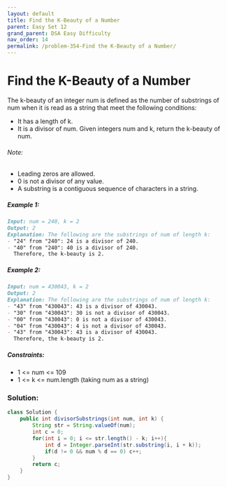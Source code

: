 ```yaml
---
layout: default
title: Find the K-Beauty of a Number
parent: Easy Set 12
grand_parent: DSA Easy Difficulty
nav_order: 14
permalink: /problem-354-Find the K-Beauty of a Number/
---
```

# Find the K-Beauty of a Number
The k-beauty of an integer num is defined as the number of substrings of num when it is read as a string that meet the following conditions:

* It has a length of k.
* It is a divisor of num.
Given integers num and k, return the k-beauty of num.

###### Note:
* Leading zeros are allowed.
* 0 is not a divisor of any value.
* A substring is a contiguous sequence of characters in a string.

##### Example 1:
```markdown
Input: num = 240, k = 2
Output: 2
Explanation: The following are the substrings of num of length k:
- "24" from "240": 24 is a divisor of 240.
- "40" from "240": 40 is a divisor of 240.
  Therefore, the k-beauty is 2.
```
##### Example 2:
```markdown
Input: num = 430043, k = 2
Output: 2
Explanation: The following are the substrings of num of length k:
- "43" from "430043": 43 is a divisor of 430043.
- "30" from "430043": 30 is not a divisor of 430043.
- "00" from "430043": 0 is not a divisor of 430043.
- "04" from "430043": 4 is not a divisor of 430043.
- "43" from "430043": 43 is a divisor of 430043.
  Therefore, the k-beauty is 2.
```
##### Constraints:
* 1 <= num <= 109
* 1 <= k <= num.length (taking num as a string)

### Solution:
```java
class Solution {
    public int divisorSubstrings(int num, int k) {
        String str = String.valueOf(num);
        int c = 0;
        for(int i = 0; i <= str.length() - k; i++){
            int d = Integer.parseInt(str.substring(i, i + k));
            if(d != 0 && num % d == 0) c++;
        }
        return c;
    }
}
```